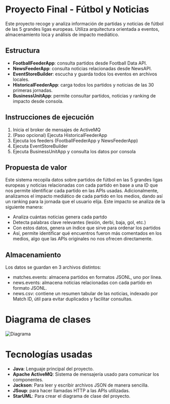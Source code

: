 # Proyecto Final - Fútbol y Noticias
Este proyecto recoge y analiza información de partidas y noticias de fútbol de las 5 grandes ligas europeas. Utiliza arquitectura orientada a eventos, almacenamiento loca y análisis de impacto mediático.

## Estructura 
- **FootballFeederApp**: consulta partidos desde Football Data API.
- **NewsFeederApp**: consulta noticias relacionadas desde NewsAPI.
- **EventStoreBuilder**: escucha y guarda todos los eventos en archivos locales.
- **HistoricalFeederApp**: carga todos los partidos y noticias de las 30 primeras jornadas.
- **BusinessUnitApp**: permite consultar partidos, noticias y ranking de impacto desde consola.

## Instrucciones de ejecución
1. Inicia el broker de mensajes de ActiveMQ
2. (Paso opcional) Ejecuta HistoricalFeederApp
3. Ejecuta los feeders (FootballFeederApp y NewsFeederApp)
4. Ejecuta EventStoreBuilder
5. Ejecuta BusinessUnitApp y consulta los datos por consola

## Propuesta de valor
Este sistema recopila datos sobre partidos de fútbol en las 5 grandes ligas europeas y noticias relacionadas con cada partido en base a una ID que nos permite identificar cada partido en las APIs usadas. Adicionalmente, analizamos el impacto mediático de cada partido en los medios, dando así un ranking para la jornada que el usuario elija. Este impacto se analiza de la siguiente manera:
- Analiza cuántas noticias genera cada partdo
- Detecta palabras clave relevantes (lesión, derbi, baja, gol, etc.)
- Con estos datos, genera un índice que sirve para ordenar los partidos
- Así, permite identificar qué encuentros fueron más comentados en los medios, algo que las APIs originales no nos ofrecen directamente.

## Almacenamiento
Los datos se guardan en 3 archivos distintos:
- matches.events: almacena partidos en formatos JSONL, uno por línea.
- news.events: almacena noticias relacionadas con cada partido en formato JSONL.
- news.csv: contiene un resumen tabular de las noticias, indexado por Match ID, útil para evitar duplicados y facilitar consultas.

# Diagrama de clases

![Diagrama](https://github.com/user-attachments/assets/a9faad5b-1cab-42aa-8665-295dae2a1a2a)

# Tecnologías usadas
- **Java**: Lenguaje principal del proyecto.
- **Apache ActiveMQ**: Sistema de mensajería usado para comunicar los componentes.
- **Jackson**: Para leer y escribir archivos JSON de manera sencilla.
- **JSoup**: para hacer llamadas HTTP a las APIs utilizadas.
- **StarUML**: Para crear el diagrama de clase del proyecto.
